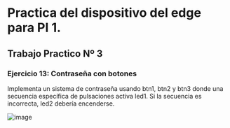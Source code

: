 # Practica del dispositivo del edge para PI 1.

## Trabajo Practico Nº 3

### Ejercicio 13: Contraseña con botones

Implementa un sistema de contraseña usando btn1, btn2 y btn3 donde una secuencia específica de pulsaciones activa led1. Si la secuencia es incorrecta, led2 debería encenderse.

![image](./assets/ejercicio13.PNG)
